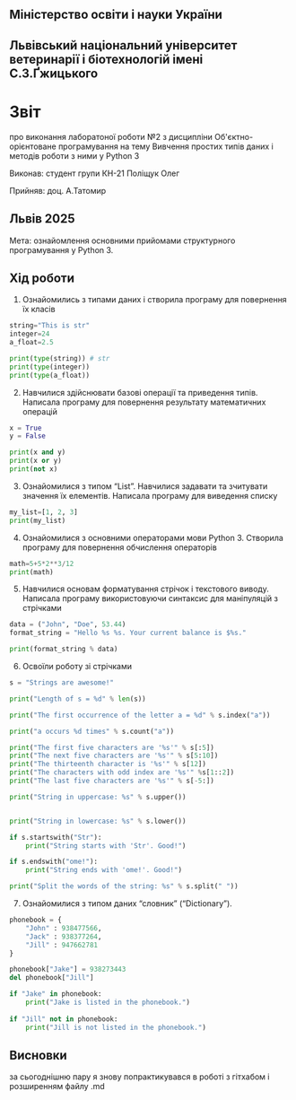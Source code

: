 ## Міністерство освіти і науки України

## Львівський національний університет ветеринарії і біотехнологій імені С.З.Ґжицького

# Звіт

про виконання лаборатоної роботи №2 з дисципліни Об'єктно-орієнтоване програмування на тему Вивчення простих типів даних і методів роботи з ними у Python 3

Виконав: студент групи КН-21 Поліщук Олег 

Прийняв: доц. А.Татомир

## Львів 2025

Мета: ознайомлення основними прийомами структурного
програмування у Python 3.

## Хід роботи

1. Ознайомились з типами даних і створила програму для повернення їх класів

```py
string="This is str"
integer=24
a_float=2.5

print(type(string)) # str
print(type(integer)) 
print(type(a_float))
```
2. Навчилися здійснювати базові операції та приведення типів. Написала програму для повернення результату математичних операцій

```py
x = True
y = False

print(x and y)  
print(x or y)   
print(not x)    
```
3. Ознайомилися з типом “List”. Навчилися задавати та зчитувати значення
їх елементів. Написала програму для виведення списку

```py
my_list=[1, 2, 3]
print(my_list)
```
4. Ознайомилися з основними операторами мови Python 3. Створила програму для повернення обчислення операторів

```py
math=5+5*2**3/12
print(math)
```
5. Навчилися основам форматування стрічок і текстового виводу. Написала програму використовуючи синтаксис для маніпуляцій з стрічками

```py
data = ("John", "Doe", 53.44)
format_string = "Hello %s %s. Your current balance is $%s."

print(format_string % data)
```
6. Освоїли роботу зі стрічками

```py
s = "Strings are awesome!"

print("Length of s = %d" % len(s))

print("The first occurrence of the letter a = %d" % s.index("a"))

print("a occurs %d times" % s.count("a"))

print("The first five characters are '%s'" % s[:5]) 
print("The next five characters are '%s'" % s[5:10]) 
print("The thirteenth character is '%s'" % s[12]) 
print("The characters with odd index are '%s'" %s[1::2]) 
print("The last five characters are '%s'" % s[-5:]) 

print("String in uppercase: %s" % s.upper())


print("String in lowercase: %s" % s.lower())

if s.startswith("Str"):
    print("String starts with 'Str'. Good!")

if s.endswith("ome!"):
    print("String ends with 'ome!'. Good!")

print("Split the words of the string: %s" % s.split(" "))
```
7. Ознайомилися з типом даних “словник” (“Dictionary”).

```py
phonebook = {  
    "John" : 938477566,
    "Jack" : 938377264,
    "Jill" : 947662781
}  

phonebook["Jake"] = 938273443  
del phonebook["Jill"]  

if "Jake" in phonebook:  
    print("Jake is listed in the phonebook.")
    
if "Jill" not in phonebook:      
    print("Jill is not listed in the phonebook.")
```
## Висновки
за сьогоднішню пару я знову попрактикувався в роботі з гітхабом і розширенням файлу .md
